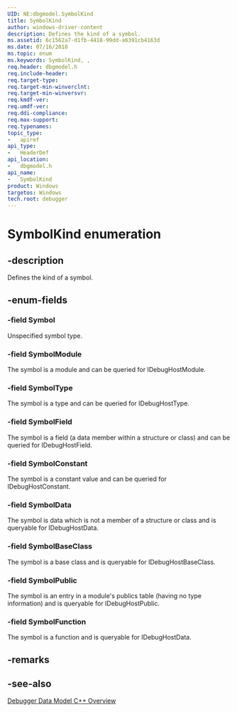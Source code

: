 ```yaml
---
UID: NE:dbgmodel.SymbolKind
title: SymbolKind
author: windows-driver-content
description: Defines the kind of a symbol.
ms.assetid: 6c1562a7-d1fb-4418-99dd-a6391cb4163d
ms.date: 07/16/2018
ms.topic: enum
ms.keywords: SymbolKind, , 
req.header: dbgmodel.h
req.include-header:
req.target-type:
req.target-min-winverclnt:
req.target-min-winversvr:
req.kmdf-ver:
req.umdf-ver:
req.ddi-compliance:
req.max-support:
req.typenames: 
topic_type: 
-	apiref
api_type: 
-	HeaderDef
api_location: 
-	dbgmodel.h
api_name: 
-	SymbolKind
product: Windows
targetos: Windows
tech.root: debugger
---
```


# SymbolKind enumeration

## -description

Defines the kind of a symbol.


## -enum-fields

### -field Symbol 
Unspecified symbol type.

### -field SymbolModule 
The symbol is a module and can be queried for IDebugHostModule.

### -field SymbolType 
The symbol is a type and can be queried for IDebugHostType.

### -field SymbolField 
The symbol is a field (a data member within a structure or class) and can be queried for IDebugHostField.

### -field SymbolConstant 
The symbol is a constant value and can be queried for IDebugHostConstant.

### -field SymbolData 
The symbol is data which is not a member of a structure or class and is queryable for IDebugHostData.

### -field SymbolBaseClass 
The symbol is a base class and is queryable for IDebugHostBaseClass.

### -field SymbolPublic 
The symbol is an entry in a module's publics table (having no type information) and is queryable for IDebugHostPublic.

### -field SymbolFunction 
The symbol is a function and is queryable for IDebugHostData.

## -remarks

## -see-also

[Debugger Data Model C++ Overview](https://docs.microsoft.com/windows-hardware/drivers/debugger/data-model-cpp-overview)
